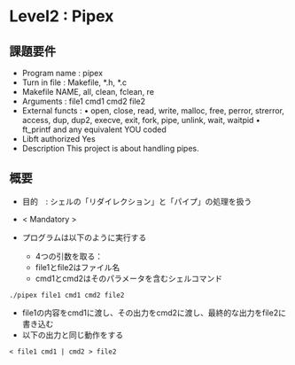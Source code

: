 # Level2 : Pipex

## 課題要件
- Program name : pipex
- Turn in file : Makefile, *.h, *.c
- Makefile NAME, all, clean, fclean, re
- Arguments : file1 cmd1 cmd2 file2
- External functs : • open, close, read, write,
malloc, free, perror,
strerror, access, dup, dup2,
execve, exit, fork, pipe,
unlink, wait, waitpid
• ft_printf and any equivalent
YOU coded
- Libft authorized Yes
- Description This project is about handling pipes.

## 概要
- 目的　: シェルの「リダイレクション」と「パイプ」の処理を扱う
  
- < Mandatory >
- プログラムは以下のように実行する
	- 4つの引数を取る：
	- file1とfile2はファイル名
	- cmd1とcmd2はそのパラメータを含むシェルコマンド
```shell
./pipex file1 cmd1 cmd2 file2
```
- file1の内容をcmd1に渡し、その出力をcmd2に渡し、最終的な出力をfile2に書き込む
- 以下の出力と同じ動作をする
```shell
< file1 cmd1 | cmd2 > file2
```




